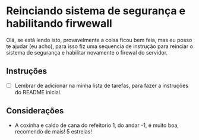 # Reinciando sistema de segurança e habilitando firwewall

Olá, se está lendo isto, provavelmente a coisa ficou bem feia, mas eu posso te ajudar (eu acho), para isso fiz uma sequencia de instrução para reinciar o sistema de segurança e habilitar novamente o firewal do servidor.

## Instruções
- [ ] Lembrar de adicionar na minha lista de tarefas, para fazer a instruções do README inicial.


## Considerações
- A coxinha e caldo de cana do refeitorio 1, do andar -1, é muito boa, recomendo de mais! 5 estrelas!

